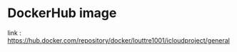 # DockerHub image

link : https://hub.docker.com/repository/docker/louttre1001/icloudproject/general
